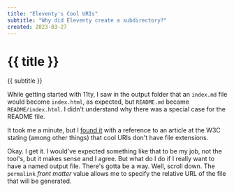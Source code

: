 ```yaml
---
title: "Eleventy's Cool URIs"
subtitle: "Why did Eleventy create a subdirectory?"
created: 2023-03-27
---
```

# {{ title }}
<span class="subtitle">{{ subtitle }}</span>

While getting started with 11ty, I saw in the output folder that an `index.md`
file would become `index.html`, as expected, but `README.md` became
`README/index.html`. I didn't understand why there was a special case for the
README file.

It took me a minute, but I [found it](https://www.11ty.dev/docs/permalinks/#cool-uris-dont-change)
with a reference to an article at the W3C stating (among other things) that cool
URIs don't have file extensions.

Okay. I get it. I would've expected something like that to be my job, not the
tool's, but it makes sense and I agree. But what do I do if I really want to
have a named output file. There's gotta be a way. Well, scroll down. The `permalink` *front matter* value allows me to specify the relative URL of the file that will be generated.